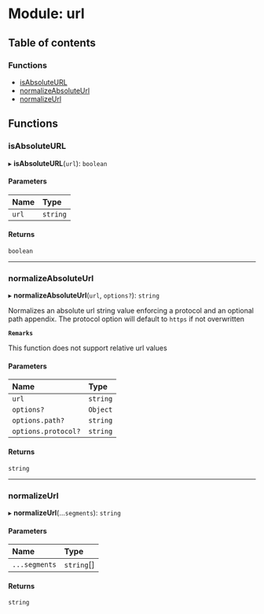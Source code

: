 # Module: url

## Table of contents

### Functions

- [isAbsoluteURL](url.md#isabsoluteurl)
- [normalizeAbsoluteUrl](url.md#normalizeabsoluteurl)
- [normalizeUrl](url.md#normalizeurl)

## Functions

### isAbsoluteURL

▸ **isAbsoluteURL**(`url`): `boolean`

#### Parameters

| Name  | Type     |
| :---- | :------- |
| `url` | `string` |

#### Returns

`boolean`

---

### normalizeAbsoluteUrl

▸ **normalizeAbsoluteUrl**(`url`, `options?`): `string`

Normalizes an absolute url string value enforcing a protocol and an optional
path appendix. The protocol option will default to `https` if not overwritten

**`Remarks`**

This function does not support relative url values

#### Parameters

| Name                | Type     |
| :------------------ | :------- |
| `url`               | `string` |
| `options?`          | `Object` |
| `options.path?`     | `string` |
| `options.protocol?` | `string` |

#### Returns

`string`

---

### normalizeUrl

▸ **normalizeUrl**(...`segments`): `string`

#### Parameters

| Name          | Type       |
| :------------ | :--------- |
| `...segments` | `string`[] |

#### Returns

`string`

